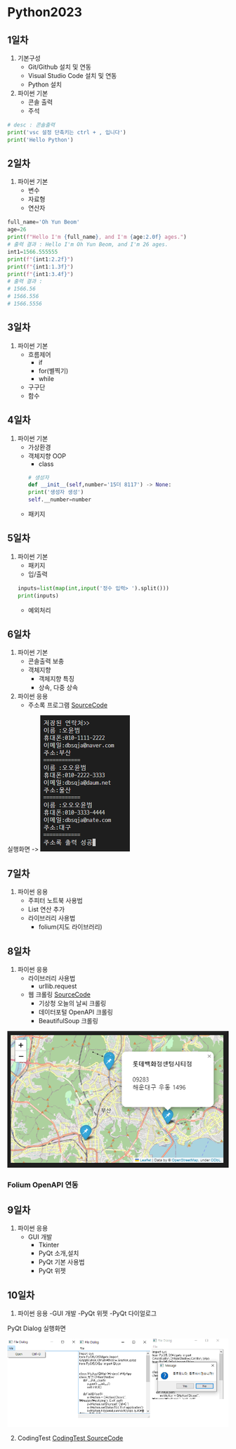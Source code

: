 # Python2023


## 1일차
1. 기본구성
    - Git/Github 설치 및 연동
    - Visual Studio Code 설치 및 연동
    - Python 설치
2. 파이썬 기본
    - 콘솔 출력
    - 주석



```python
# desc : 콘솔출력 
print('vsc 설정 단축키는 ctrl + , 입니다')
print('Hello Python')
```

## 2일차
1. 파이썬 기본
    - 변수
    - 자료형
    - 연산자
    
```python
full_name='Oh Yun Beom'
age=26
print(f"Hello I'm {full_name}, and I'm {age:2.0f} ages.")
# 출력 결과 : Hello I'm Oh Yun Beom, and I'm 26 ages.
int1=1566.555555
print(f"{int1:2.2f}")
print(f"{int1:1.3f}")
print(f"{int1:3.4f}")
# 출력 결과 : 
# 1566.56
# 1566.556
# 1566.5556
```

## 3일차
1. 파이썬 기본
    - 흐름제어
        - if
        - for(별찍기)
        - while
    - 구구단 
    - 함수
    
## 4일차
1. 파이썬 기본
    - 가상환경
    - 객체지향 OOP
        - class
        ```python
        # 생성자
        def __init__(self,number='15더 8117') -> None:
        print('생성자 생성')
        self.__number=number
        ```
    - 패키지

## 5일차
1. 파이썬 기본
    - 패키지
    - 입/출력
    ```python
    inputs=list(map(int,input('정수 입력> ').split()))
    print(inputs)
    ```
    - 예외처리

## 6일차
1. 파이썬 기본
    - 콘솔출력 보충
    - 객체지향 
        - 객체지향 특징
        - 상속, 다중 상속
2. 파이썬 응용
    - 주소록 프로그램 [SourceCode](https://github.com/OHYUNBEOM/Python2023/blob/main/Project/address_app.py)

실행화면 -> 
![실행화면](https://github.com/OHYUNBEOM/Python2023/blob/main/images/%EC%8B%A4%ED%96%89%ED%99%94%EB%A9%B4.png?raw=true)


## 7일차
1. 파이썬 응용
    - 주피터 노트북 사용법
    - List 연산 추가
    - 라이브러리 사용법
        - folium(지도 라이브러리)

## 8일차
1. 파이썬 응용
    - 라이브러리 사용법
        - urllib.request
    - 웹 크롤링 [SourceCode](https://github.com/OHYUNBEOM/Python2023/blob/main/Day08/code44_web_crawling_tutorial.ipynb)
        - 기상청 오늘의 날씨 크롤링
        - 데이터포털 OpenAPI 크롤링
        - BeautifulSoup 크롤링

![실행화면](https://raw.githubusercontent.com/OHYUNBEOM/Python2023/main/images/jupyter_folium.png)

### Folium OpenAPI 연동

## 9일차
1. 파이썬 응용
    - GUI 개발
        - Tkinter 
        - PyQt 소개,설치
        - PyQt 기본 사용법
        - PyQt 위젯

## 10일차
1. 파이썬 응용
    -GUI 개발
        -PyQt 위젯
        -PyQt 다이얼로그

PyQt Dialog 실행화면

![실행화면](https://raw.githubusercontent.com/OHYUNBEOM/Python2023/main/images/Dialog.png)


2. CodingTest
[CodingTest SourceCode](https://github.com/OHYUNBEOM/Python2023/blob/main/Day10/%EC%98%A4%EC%9C%A4%EB%B2%94_0210_%EC%BD%94%ED%85%8C.ipynb)
